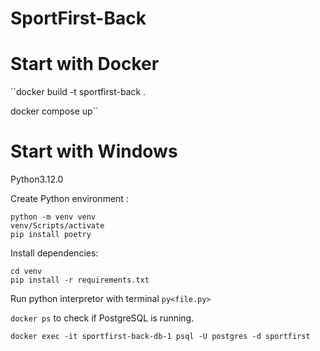 # SportFirst-Back

# Start with Docker 

``docker build -t sportfirst-back .

docker compose up``

# Start with Windows

Python3.12.0

Create Python environment : 

    python -m venv venv
    venv/Scripts/activate
    pip install poetry

Install dependencies: 

    cd venv
    pip install -r requirements.txt

Run python interpretor with terminal ``py<file.py>``



``docker ps`` to check if PostgreSQL is running.

``docker exec -it sportfirst-back-db-1 psql -U postgres -d sportfirst``